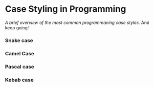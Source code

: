 # Case Styling in Programming
_A brief overview of the most common programmaning case styles._ And keep going!

### Snake case

### Camel Case

### Pascal case

### Kebab case
